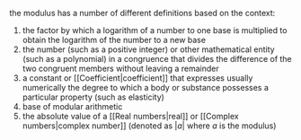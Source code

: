 the modulus has a number of different definitions based on the context:

1. the factor by which a logarithm of a number to one base is multiplied to obtain the logarithm of the number to a new base
2. the number (such as a positive integer) or other mathematical entity (such as a polynomial) in a congruence that divides the difference of the two congruent members without leaving a remainder
3. a constant or [[Coefficient|coefficient]] that expresses usually numerically the degree to which a body or substance possesses a particular property (such as elasticity)
4. base of modular arithmetic
5. the absolute value of a [[Real numbers|real]] or [[Complex numbers|complex number]] (denoted as $|a|$ where $a$ is the modulus)